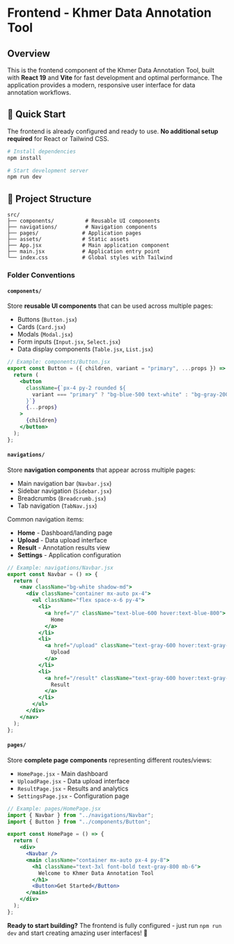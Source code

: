 # Frontend - Khmer Data Annotation Tool

## Overview

This is the frontend component of the Khmer Data Annotation Tool, built with **React 19** and **Vite** for fast development and optimal performance. The application provides a modern, responsive user interface for data annotation workflows.

## 🚀 Quick Start

The frontend is already configured and ready to use. **No additional setup required** for React or Tailwind CSS.

```bash
# Install dependencies
npm install

# Start development server
npm run dev

```

## 📁 Project Structure

```
src/
├── components/          # Reusable UI components
├── navigations/         # Navigation components
├── pages/              # Application pages
├── assets/             # Static assets
├── App.jsx             # Main application component
├── main.jsx            # Application entry point
└── index.css           # Global styles with Tailwind
```

### Folder Conventions

#### `components/`

Store **reusable UI components** that can be used across multiple pages:

- Buttons (`Button.jsx`)
- Cards (`Card.jsx`)
- Modals (`Modal.jsx`)
- Form inputs (`Input.jsx`, `Select.jsx`)
- Data display components (`Table.jsx`, `List.jsx`)

```jsx
// Example: components/Button.jsx
export const Button = ({ children, variant = "primary", ...props }) => {
  return (
    <button
      className={`px-4 py-2 rounded ${
        variant === "primary" ? "bg-blue-500 text-white" : "bg-gray-200"
      }`}
      {...props}
    >
      {children}
    </button>
  );
};
```

#### `navigations/`

Store **navigation components** that appear across multiple pages:

- Main navigation bar (`Navbar.jsx`)
- Sidebar navigation (`Sidebar.jsx`)
- Breadcrumbs (`Breadcrumb.jsx`)
- Tab navigation (`TabNav.jsx`)

Common navigation items:

- **Home** - Dashboard/landing page
- **Upload** - Data upload interface
- **Result** - Annotation results view
- **Settings** - Application configuration

```jsx
// Example: navigations/Navbar.jsx
export const Navbar = () => {
  return (
    <nav className="bg-white shadow-md">
      <div className="container mx-auto px-4">
        <ul className="flex space-x-6 py-4">
          <li>
            <a href="/" className="text-blue-600 hover:text-blue-800">
              Home
            </a>
          </li>
          <li>
            <a href="/upload" className="text-gray-600 hover:text-gray-800">
              Upload
            </a>
          </li>
          <li>
            <a href="/result" className="text-gray-600 hover:text-gray-800">
              Result
            </a>
          </li>
        </ul>
      </div>
    </nav>
  );
};
```

#### `pages/`

Store **complete page components** representing different routes/views:

- `HomePage.jsx` - Main dashboard
- `UploadPage.jsx` - Data upload interface
- `ResultPage.jsx` - Results and analytics
- `SettingsPage.jsx` - Configuration page

```jsx
// Example: pages/HomePage.jsx
import { Navbar } from "../navigations/Navbar";
import { Button } from "../components/Button";

export const HomePage = () => {
  return (
    <div>
      <Navbar />
      <main className="container mx-auto px-4 py-8">
        <h1 className="text-3xl font-bold text-gray-800 mb-6">
          Welcome to Khmer Data Annotation Tool
        </h1>
        <Button>Get Started</Button>
      </main>
    </div>
  );
};
```


**Ready to start building?** The frontend is fully configured - just run `npm run dev` and start creating amazing user interfaces! 🚀
